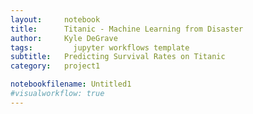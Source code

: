 ```yaml
---
layout:     notebook
title:      Titanic - Machine Learning from Disaster
author:     Kyle DeGrave
tags: 		  jupyter workflows template
subtitle:   Predicting Survival Rates on Titanic
category:   project1

notebookfilename: Untitled1
#visualworkflow: true
---
```

